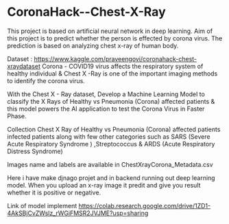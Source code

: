 # CoronaHack--Chest-X-Ray
This project is based on artificial neural network in deep learning. Aim of this project is to predict whether the person is effected by corona virus. The prediction is based on analyzing chest x-ray of human body.

Dataset : https://www.kaggle.com/praveengovi/coronahack-chest-xraydataset
Corona - COVID19 virus affects the respiratory system of healthy individual & Chest X -Ray is one of the important imaging methods to identify the corona virus.

With the Chest X - Ray dataset, Develop a Machine Learning Model to classify the X Rays of Healthy vs Pneumonia (Corona) affected patients & this model powers the AI application to test the Corona Virus in Faster Phase.

Collection Chest X Ray of Healthy vs Pneumonia (Corona) affected patients infected patients along with few other categories such as SARS (Severe Acute Respiratory Syndrome ) ,Streptococcus & ARDS (Acute Respiratory Distress Syndrome)

Images name and labels are available in ChestXrayCorona_Metadata.csv

Here i have make djnago projet and in backend running out deep learning model. When you upload an x-ray image it predit and give you result whether it is positive or negative.

Link of model implement https://colab.research.google.com/drive/1ZD1-4AkSBjCvZWslz_rWGiFMSR2JVJME?usp=sharing
